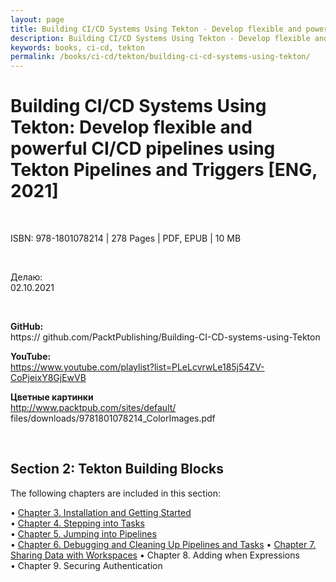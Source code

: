 ```yaml
---
layout: page
title: Building CI/CD Systems Using Tekton - Develop flexible and powerful CI/CD pipelines using Tekton Pipelines and Triggers
description: Building CI/CD Systems Using Tekton - Develop flexible and powerful CI/CD pipelines using Tekton Pipelines and Triggers
keywords: books, ci-cd, tekton
permalink: /books/ci-cd/tekton/building-ci-cd-systems-using-tekton/
---
```


# Building CI/CD Systems Using Tekton: Develop flexible and powerful CI/CD pipelines using Tekton Pipelines and Triggers [ENG, 2021]

<br/>

ISBN: 978-1801078214 | 278 Pages | PDF, EPUB | 10 MB

<br/>

Делаю:  
02.10.2021

<br/>

**GitHub:**  
https://
github.com/PacktPublishing/Building-CI-CD-systems-using-Tekton

**YouTube:**  
https://www.youtube.com/playlist?list=PLeLcvrwLe185j54ZV-CoPjeixY8GjEwVB

**Цветные картинки**  
http://www.packtpub.com/sites/default/
files/downloads/9781801078214_ColorImages.pdf

<br/>

## Section 2: Tekton Building Blocks

The following chapters are included in this section:

• [Chapter 3. Installation and Getting Started](/books/ci-cd/tekton/building-ci-cd-systems-using-tekton/installation-and-getting-started/)  
• [Chapter 4. Stepping into Tasks](/books/ci-cd/tekton/building-ci-cd-systems-using-tekton/stepping-into-tasks/)  
• [Chapter 5. Jumping into Pipelines](/books/ci-cd/tekton/building-ci-cd-systems-using-tekton/jumping-into-pipelines/)  
• [Chapter 6. Debugging and Cleaning Up Pipelines and Tasks](/books/ci-cd/tekton/building-ci-cd-systems-using-tekton/jumping-into-pipelines/)
• [Chapter 7. Sharing Data with Workspaces](/books/ci-cd/tekton/building-ci-cd-systems-using-tekton/sharing-data-with-workspaces/)
• Chapter 8. Adding when Expressions  
• Chapter 9. Securing Authentication
